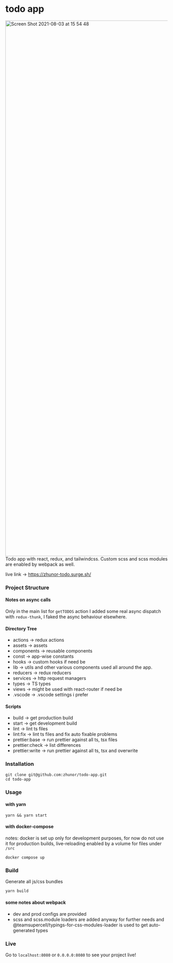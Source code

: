
# todo app
<img width="1665" alt="Screen Shot 2021-08-03 at 15 54 48" src="https://user-images.githubusercontent.com/812622/128019012-9bbc1c40-e4bf-48cf-a056-04ec4a304873.png">
Todo app with react, redux, and tailwindcss. Custom scss and scss modules are enabled by webpack as well.

live link -> https://zhunor-todo.surge.sh/

### Project Structure

#### Notes on async calls 

Only in the main list for `getTODOS` action I added some real async dispatch with `redux-thunk`, I faked the async behaviour elsewhere.


#### Directory Tree

- actions -> redux actions
- assets -> assets
- components -> reusable components
- const -> app-wise constants
- hooks -> custom hooks if need be
- lib -> utils and other various components used all around the app.
- reducers -> redux reducers
- services -> http request managers
- types -> TS types
- views -> might be used with react-router if need be
- .vscode -> .vscode settings i prefer

#### Scripts

- build -> get production build
- start -> get development build
- lint -> lint ts files
- lint:fix -> lint ts files and fix auto fixable problems
- prettier:base -> run prettier against all ts, tsx files
- prettier:check -> list differences
- prettier:write -> run prettier against all ts, tsx and overwrite

### Installation

```
git clone git@github.com:zhunor/todo-app.git
cd todo-app
```

### Usage

#### with yarn

```
yarn && yarn start
```

#### with docker-compose

notes: docker is set up only for development purposes, for now do not use it for production builds, live-reloading enabled by a volume for files under `/src`

```
docker compose up
```

### Build

Generate all js/css bundles

```
yarn build
```

#### some notes about webpack

- dev and prod configs are provided
- scss and scss.module loaders are added anyway for further needs and @teamsupercell/typings-for-css-modules-loader is used to get auto-generated types

### Live

Go to `localhost:8080` or `0.0.0.0:8080` to see your project live!
